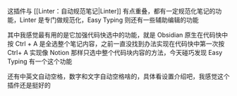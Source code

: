 这插件与 [[Linter：自动规范笔记|Linter]] 有点重叠，都有一定规范化笔记的功能，Linter 是专门做规范化，Easy Typing 则还有一些辅助编辑的功能

其中我感觉最有用的是它加强代码快选中的功能，就是 Obsidian 原生在代码快中按 Ctrl + A 是全选整个笔记内容，之前一直没找到办法实现在代码快中第一次按 Ctrl+ A 实现像 Notion 那样只选中整个代码块内容的方法，今天碰巧发现 Easy Typing 有一个这个功能

还有中英文自动空格，数字和文字自动空格啥的，具体看设置介绍吧，我感觉这个插件还是挺好的